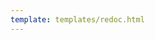 ```yaml
---
template: templates/redoc.html
---
```


<redoc spec-url='{{base_path}}/apis/restapis/consent-management.yaml'></redoc>
<script src="https://cdn.jsdelivr.net/npm/redoc@next/bundles/redoc.standalone.js"> </script>